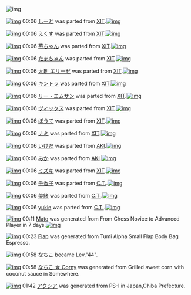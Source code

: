 ![img](http://gdrive-cdn.herokuapp.com/537b65a5bc09f0000721dda7/512px-barcode.png)

[![img](http://www.deviantsart.com/1lmdagh.png)](http://www.barcodekanojo.com/kanojo/27471/%E3%81%97%E3%83%BC%E3%81%A8) 00:06 [しーと](http://www.barcodekanojo.com/kanojo/27471/%E3%81%97%E3%83%BC%E3%81%A8) was parted from [XIT](http://www.barcodekanojo.com/kanojo/27471/%E3%81%97%E3%83%BC%E3%81%A8).[![img](http://www.deviantsart.com/815jg6.jpeg)](http://www.barcodekanojo.com/user/209348/XIT) 

[![img](http://www.deviantsart.com/3hpr77a.png)](http://www.barcodekanojo.com/kanojo/1362625/%E3%81%88%E3%81%8F%E3%81%99) 00:06 [えくす](http://www.barcodekanojo.com/kanojo/1362625/%E3%81%88%E3%81%8F%E3%81%99) was parted from [XIT](http://www.barcodekanojo.com/kanojo/1362625/%E3%81%88%E3%81%8F%E3%81%99).[![img](http://www.deviantsart.com/815jg6.jpeg)](http://www.barcodekanojo.com/user/209348/XIT) 

[![img](http://www.deviantsart.com/3lt783i.png)](http://www.barcodekanojo.com/kanojo/1419646/%E8%8B%BA%E3%81%A1%E3%82%83%E3%82%93) 00:06 [苺ちゃん](http://www.barcodekanojo.com/kanojo/1419646/%E8%8B%BA%E3%81%A1%E3%82%83%E3%82%93) was parted from [XIT](http://www.barcodekanojo.com/kanojo/1419646/%E8%8B%BA%E3%81%A1%E3%82%83%E3%82%93).[![img](http://www.deviantsart.com/815jg6.jpeg)](http://www.barcodekanojo.com/user/209348/XIT) 

[![img](http://www.deviantsart.com/bho0nq.png)](http://www.barcodekanojo.com/kanojo/242577/%E3%81%9F%E3%81%BE%E3%81%A1%E3%82%83%E3%82%93) 00:06 [たまちゃん](http://www.barcodekanojo.com/kanojo/242577/%E3%81%9F%E3%81%BE%E3%81%A1%E3%82%83%E3%82%93) was parted from [XIT](http://www.barcodekanojo.com/kanojo/242577/%E3%81%9F%E3%81%BE%E3%81%A1%E3%82%83%E3%82%93).[![img](http://www.deviantsart.com/815jg6.jpeg)](http://www.barcodekanojo.com/user/209348/XIT) 

[![img](http://www.deviantsart.com/do7s7s.png)](http://www.barcodekanojo.com/kanojo/1772083/%E5%A4%A7%E5%89%B5%20%E3%82%A8%E3%83%AA%E3%83%BC%E3%82%BC) 00:06 [大創 エリーゼ](http://www.barcodekanojo.com/kanojo/1772083/%E5%A4%A7%E5%89%B5%20%E3%82%A8%E3%83%AA%E3%83%BC%E3%82%BC) was parted from [XIT](http://www.barcodekanojo.com/kanojo/1772083/%E5%A4%A7%E5%89%B5%20%E3%82%A8%E3%83%AA%E3%83%BC%E3%82%BC).[![img](http://www.deviantsart.com/815jg6.jpeg)](http://www.barcodekanojo.com/user/209348/XIT) 

[![img](http://www.deviantsart.com/3nkqsdf.png)](http://www.barcodekanojo.com/kanojo/1811103/%E3%82%AD%E3%83%B3%E3%83%88%E3%83%A9) 00:06 [キントラ](http://www.barcodekanojo.com/kanojo/1811103/%E3%82%AD%E3%83%B3%E3%83%88%E3%83%A9) was parted from [XIT](http://www.barcodekanojo.com/kanojo/1811103/%E3%82%AD%E3%83%B3%E3%83%88%E3%83%A9).[![img](http://www.deviantsart.com/815jg6.jpeg)](http://www.barcodekanojo.com/user/209348/XIT) 

[![img](http://www.deviantsart.com/3pa8a67.png)](http://www.barcodekanojo.com/kanojo/2248407/%E3%83%AA%E3%83%BC%E3%83%BB%E3%82%A8%E3%83%A0%E3%82%B5%E3%83%B3) 00:06 [リー・エムサン](http://www.barcodekanojo.com/kanojo/2248407/%E3%83%AA%E3%83%BC%E3%83%BB%E3%82%A8%E3%83%A0%E3%82%B5%E3%83%B3) was parted from [XIT](http://www.barcodekanojo.com/kanojo/2248407/%E3%83%AA%E3%83%BC%E3%83%BB%E3%82%A8%E3%83%A0%E3%82%B5%E3%83%B3).[![img](http://www.deviantsart.com/815jg6.jpeg)](http://www.barcodekanojo.com/user/209348/XIT) 

[![img](http://www.deviantsart.com/sn5at2.png)](http://www.barcodekanojo.com/kanojo/403995/%E3%83%B4%E3%82%A3%E3%83%83%E3%82%AF%E3%82%B9) 00:06 [ヴィックス](http://www.barcodekanojo.com/kanojo/403995/%E3%83%B4%E3%82%A3%E3%83%83%E3%82%AF%E3%82%B9) was parted from [XIT](http://www.barcodekanojo.com/kanojo/403995/%E3%83%B4%E3%82%A3%E3%83%83%E3%82%AF%E3%82%B9).[![img](http://www.deviantsart.com/815jg6.jpeg)](http://www.barcodekanojo.com/user/209348/XIT) 

[![img](http://www.deviantsart.com/1j4ord.png)](http://www.barcodekanojo.com/kanojo/1215106/%E3%81%BC%E3%81%86%E3%81%A6) 00:06 [ぼうて](http://www.barcodekanojo.com/kanojo/1215106/%E3%81%BC%E3%81%86%E3%81%A6) was parted from [XIT](http://www.barcodekanojo.com/kanojo/1215106/%E3%81%BC%E3%81%86%E3%81%A6).[![img](http://www.deviantsart.com/815jg6.jpeg)](http://www.barcodekanojo.com/user/209348/XIT) 

[![img](http://www.deviantsart.com/31fsq0e.png)](http://www.barcodekanojo.com/kanojo/13697/%E3%83%8A%E3%83%9F) 00:06 [ナミ](http://www.barcodekanojo.com/kanojo/13697/%E3%83%8A%E3%83%9F) was parted from [XIT](http://www.barcodekanojo.com/kanojo/13697/%E3%83%8A%E3%83%9F).[![img](http://www.deviantsart.com/815jg6.jpeg)](http://www.barcodekanojo.com/user/209348/XIT) 

[![img](http://www.deviantsart.com/nfagp0.png)](http://www.barcodekanojo.com/kanojo/2559428/%E3%81%84%E3%81%91%E3%81%A0) 00:06 [いけだ](http://www.barcodekanojo.com/kanojo/2559428/%E3%81%84%E3%81%91%E3%81%A0) was parted from [AKI](http://www.barcodekanojo.com/kanojo/2559428/%E3%81%84%E3%81%91%E3%81%A0).[![img](http://www.deviantsart.com/1kc30mi.jpeg)](http://www.barcodekanojo.com/user/29842/AKI) 

[![img](http://www.deviantsart.com/11kmoda.png)](http://www.barcodekanojo.com/kanojo/29812/%E3%81%BF%E3%81%8B) 00:06 [みか](http://www.barcodekanojo.com/kanojo/29812/%E3%81%BF%E3%81%8B) was parted from [AKI](http://www.barcodekanojo.com/kanojo/29812/%E3%81%BF%E3%81%8B).[![img](http://www.deviantsart.com/1kc30mi.jpeg)](http://www.barcodekanojo.com/user/29842/AKI) 

[![img](http://www.deviantsart.com/3v7fcbh.png)](http://www.barcodekanojo.com/kanojo/571629/%E3%83%9F%E3%82%BA%E3%82%AD) 00:06 [ミズキ](http://www.barcodekanojo.com/kanojo/571629/%E3%83%9F%E3%82%BA%E3%82%AD) was parted from [XIT](http://www.barcodekanojo.com/kanojo/571629/%E3%83%9F%E3%82%BA%E3%82%AD).[![img](http://www.deviantsart.com/815jg6.jpeg)](http://www.barcodekanojo.com/user/209348/XIT) 

[![img](http://www.deviantsart.com/25jk103.png)](http://www.barcodekanojo.com/kanojo/2248792/%E5%8D%83%E9%A6%99%E5%AD%90) 00:06 [千香子](http://www.barcodekanojo.com/kanojo/2248792/%E5%8D%83%E9%A6%99%E5%AD%90) was parted from [C.T.](http://www.barcodekanojo.com/kanojo/2248792/%E5%8D%83%E9%A6%99%E5%AD%90).[![img](http://www.deviantsart.com/fhrc6a.jpeg)](http://www.barcodekanojo.com/user/272165/C.T.) 

[![img](http://www.deviantsart.com/3e5cnms.png)](http://www.barcodekanojo.com/kanojo/2192315/%E7%BE%8E%E7%B7%92) 00:06 [美緒](http://www.barcodekanojo.com/kanojo/2192315/%E7%BE%8E%E7%B7%92) was parted from [C.T.](http://www.barcodekanojo.com/kanojo/2192315/%E7%BE%8E%E7%B7%92).[![img](http://www.deviantsart.com/fhrc6a.jpeg)](http://www.barcodekanojo.com/user/272165/C.T.) 

[![img](http://www.deviantsart.com/28umnl6.png)](http://www.barcodekanojo.com/kanojo/2074069/yukie) 00:06 [yukie](http://www.barcodekanojo.com/kanojo/2074069/yukie) was parted from [C.T.](http://www.barcodekanojo.com/kanojo/2074069/yukie).[![img](http://www.deviantsart.com/fhrc6a.jpeg)](http://www.barcodekanojo.com/user/272165/C.T.) 

[![img](http://www.deviantsart.com/2o1dh3q.png)](http://www.barcodekanojo.com/kanojo/3192934/Mato) 00:11 [Mato](http://www.barcodekanojo.com/kanojo/3192934/Mato) was generated from From Chess Novice to Advanced Player in 7 days.[![img](http://www.deviantsart.com/1mvqo78.jpeg)](http://www.barcodekanojo.com/product_images/barcode/6018491/1424617835/From%20Chess%20Novice%20to%20Advanced%20Player%20in%207%20days.jpg) 

[![img](http://www.deviantsart.com/5otmkl.png)](http://www.barcodekanojo.com/kanojo/3192935/Flap) 00:23 [Flap](http://www.barcodekanojo.com/kanojo/3192935/Flap) was generated from Tumi Alpha Small Flap Body Bag Espresso.

[![img](http://www.deviantsart.com/1lb4fit.jpeg)](http://www.barcodekanojo.com/user/314581/%E3%81%AA%E3%81%A1%E3%81%93) 00:58 [なちこ](http://www.barcodekanojo.com/user/314581/%E3%81%AA%E3%81%A1%E3%81%93) became Lev."44".

[![img](http://www.deviantsart.com/1g27qr.png)](http://www.barcodekanojo.com/kanojo/3192936/%E3%81%AA%E3%81%A1%E3%81%93%20%E2%98%86%20Corny) 00:58 [なちこ ☆ Corny](http://www.barcodekanojo.com/kanojo/3192936/%E3%81%AA%E3%81%A1%E3%81%93%20%E2%98%86%20Corny) was generated from Grilled sweet corn with coconut sauce in Somewhere.

[![img](http://www.deviantsart.com/r4h824.png)](http://www.barcodekanojo.com/kanojo/3192937/%E3%82%A2%E3%82%AF%E3%82%B7%E3%82%A2) 01:42 [アクシア](http://www.barcodekanojo.com/kanojo/3192937/%E3%82%A2%E3%82%AF%E3%82%B7%E3%82%A2) was generated from PS-I in Japan,Chiba Prefecture.

